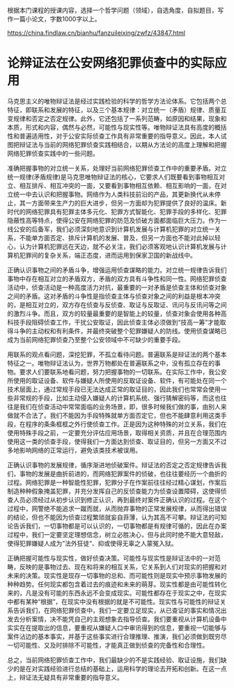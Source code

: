 根据本门课程的授课内容，选择一个哲学问题（领域），自选角度，自拟题目，写作一篇小论文，字数1000字以上。

https://china.findlaw.cn/bianhu/fanzuileixing/zwfz/43847.html

# 论辩证法在公安网络犯罪侦查中的实际应用

马克思主义的唯物辩证法是经过实践检验的科学的哲学方法论体系。它包括两个总特征，即联系和发展的特征，以及三个基本规律：对立统一（矛盾）规律、质量互变规律和否定之否定规律。此外，它还包括了一系列范畴，如原因和结果，现象和本质，形式和内容，偶然与必然，可能性与现实性等。唯物辩证法具有高度的概括性和普遍适用性，对于公安实际侦查工作具有非常重要的指导意义。因此，本人试图把辩证法与当前的网络犯罪侦查实践相结合，以期从方法论的高度上理解和把握网络犯罪侦查实践中的一些问题。

准确把握事物的对立统一关系，处理好当前网络犯罪侦查工作中的重要矛盾。对立统一规律(矛盾规律)是马克思唯物辩证法的核心，它要求人们既要看到事物相互对立、相互排斥、相互冲突的一面，又要看到事物相互依赖、相互影响的一面，在对立统一中去认识和把握事物。网络作为人类科技前沿的产品，其更新换代从未停止，其一方面带来生产力的巨大进步，但另一方面却为犯罪提供了良好的温床。新时代的网络犯罪具有犯罪主体多元化、犯罪方式智能化、犯罪手段的多样化、犯罪隐蔽性高等特点，使得公安在网络犯罪的防范及侦破方面都面临巨大压力。作为一线公安的后备军，我们必须深刻地意识到计算机发展与计算机犯罪的对立统一关系，不能单方面否定、排斥计算机的发展、普及，但另一方面也不能对此掉以轻心，认为计算机犯罪远在天边，就不必关注，我们必须客观地认识计算机发展与计算机犯罪间的复杂关系，端正态度，进而运用到保家卫国的新战线中。

正确认识事物之间的矛盾斗争，增强运用侦查谋略的能力。对立统一规律告诉我们事物中存在相互对立的矛盾双方，矛盾的双方具有斗争性和同一性。网络犯罪侦查活动中，侦查活动是一种高度活力对抗，最重要的一对矛盾是侦查主体和侦查对象之间的矛盾。这对矛盾的斗争性是指侦查主体与侦查对象之间的利益是根本冲突的，是相互对立的，双方存在侦查与反侦查、取证与反取证、讯问与反讯问等之间的激烈斗争。而且，双方的较量最重要的是智能上的较量，侦查对象会使用各种高科技手段阻碍侦查工作，干扰公安取证，因此侦查主体必须做到“技高一筹”才能取得斗争的主动权和有利条件，并最终突破整个犯罪嫌疑人的防线。使用侦查谋略已成为当前网络犯罪侦查乃至整个公安领域中不可缺少的重要手段。

用联系的观点看问题，深挖犯罪，不孤立看待问题。普遍联系是辩证法的两个基本特征之一。唯物辩证法认为，世界万物都处在普遍联系之中，没有孤立存在的事物。要求人们要联系地看问题，努力把握事物的一切联系。在实际工作中，我公安所使用的取证设备、软件与嫌疑人所使用的反取证设备、软件，有可能处在同一个技术层面上，通过常规手段已无法达成正常的取证目的，因此我们也常常会使用一些非常规的手段，比如主动侵入嫌疑人的计算机系统、强行猜解密码等，而这也往往是我们在侦查活动中常常面临的业务场景，即，很多时候我们做的事，由别人来做就不合法了。我们不能因为手段特殊就单方面否定它，但也不能肆意利用这类手段，在程序的条条框框之外行使侦查工作。正是因为这种特殊的对立关系，我们在使用特殊手段之前，一定要充分评估应用场景，取得相关资质，并且在合理范围内使用这一类的侦查手段，使得我们一方面达到侦查、取证目的，但另一方面又不过多地影响网络的正常运行，避免该类技术被误用。

正确认识事物的发展规律，循序渐进地侦破案件。辩证法的否定之否定规律告诉我们，事物的发展是曲折前进的，而网络犯罪案件的侦破，也往往要经历一个曲折的过程。网络犯罪是一种智能性犯罪，犯罪分子在作案前往往经过精心谋划，作案后制造种种假象掩盖犯罪，并充分发挥自己的反侦查能力为侦查设置障碍，这使得侦查人员必须经过从初步认识到修正认识，再到最终对案件正确认识的过程。在这个过程中，网警绝不能追求一蹴而就，从而抛弃事物的正常发展规律，从而得出错误的结论，但也不能因为侦查过程繁琐就妄自菲薄，认为其高不可攀。辩证法的可知论告诉我们，一切事物都是可以认识的，一切事物都是有规律可循的，因此在办案过程中，我们一定要坚定理想信念，树立必胜决心，但与此同时绝不能大意轻敌，使得犯罪嫌疑人成为”法外狂徒“、抑或使得无辜之人蒙冤入狱。

正确把握可能性与现实性，做好侦查决策。可能性与现实性是辩证法中的一对范畴，反映的是事物过去、现在和将来的相互关系，它关系到人们对现实的把握和对未来的决策。现实性是现存一切事物的总和、而可能性则是现实中预示事物发展的种种趋势。任何现实都包含着过去的痕迹和未来的萌芽。现实性都是由可能性转化来的，凡是没有可能的东西永远不会变成现实。可能性都存在于现实之中，在现实中都有某种“根据”，在现实中没有根据的就是不可能性。现实性与可能性的辩证关系告诉我们，在网络犯罪侦查中，我们一定要立足现实，从已查证的事实和情况出发去分析案情，决不能凭自己的主观想象去指导侦查。我们要重视从计算机设备中实实在在提取出的信息，要重视从嫌疑人口中审讯得到的信息，要重视一切能够与案件沾边的基本事实，并基于这些事实进行合理推理、推演，我们必须做到既穷尽一切可能性、又及时排除不可能性，才能真正做到侦查的完备性和合理性。

总之，当前网络犯罪侦查工作中，我们最缺少的不是实践经验、取证设施，我们缺少的是在对实践经验进行总结的基础上，运用科学的理论去开拓和创新。在这一点上，辩证法无疑具有非常重要的指导意义。